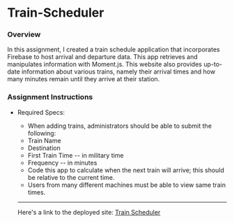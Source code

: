 # Train-Scheduler
### Overview
In this assignment, I created a train schedule application that incorporates Firebase to host arrival and departure data. This app retrieves and manipulates information with Moment.js. This website also provides up-to-date information about various trains, namely their arrival times and how many minutes remain until they arrive at their station.

### Assignment Instructions
* Required Specs:
    * When adding trains, administrators should be able to submit the following:
    * Train Name
    * Destination 
    * First Train Time -- in military time
    * Frequency -- in minutes
    * Code this app to calculate when the next train will arrive; this should be relative to the current time.
    * Users from many different machines must be able to view same train times.
    ____________________________________________________________________________________________________________

    Here's a link to the deployed site:
    [Train Scheduler](https://demiddleton.github.io/Train-Scheduler/)